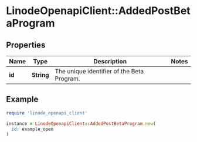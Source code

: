 # LinodeOpenapiClient::AddedPostBetaProgram

## Properties

| Name | Type | Description | Notes |
| ---- | ---- | ----------- | ----- |
| **id** | **String** | The unique identifier of the Beta Program. |  |

## Example

```ruby
require 'linode_openapi_client'

instance = LinodeOpenapiClient::AddedPostBetaProgram.new(
  id: example_open
)
```


